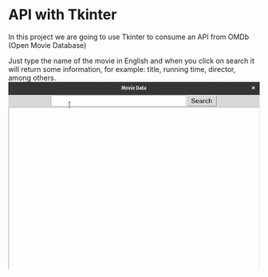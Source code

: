 # API with Tkinter

In this project we are going to use Tkinter to
consume an API from OMDb (Open Movie Database)

Just type the name of the movie in English and when you click on 
search it will return some information, for example: title, 
running time, director, among others.
![Example](api-tkinter.gif)
